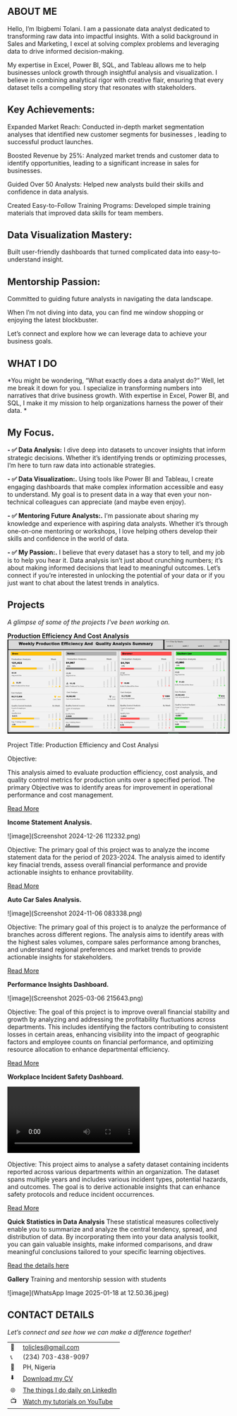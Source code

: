 <!--Section 1: Introduce your self-->
## ABOUT ME

Hello, I’m Ibigbemi Tolani.
I am a passionate data analyst dedicated to transforming raw data into impactful insights. With a solid background in Sales and Marketing, I excel at solving complex problems and leveraging data to drive informed decision-making.

My expertise in Excel, Power BI, SQL, and Tableau allows me to help businesses unlock growth through insightful analysis and visualization. I believe in combining analytical rigor with creative flair, ensuring that every dataset tells a compelling story that resonates with stakeholders.

## Key Achievements:
Expanded Market Reach: Conducted in-depth market segmentation analyses that identified new customer segments for businesses , leading to successful product launches.

Boosted Revenue by 25%: Analyzed market trends and customer data to identify opportunities, leading to a significant increase in sales for businesses.

Guided Over 50 Analysts: Helped new analysts build their skills and confidence in data analysis.

Created Easy-to-Follow Training Programs: Developed simple training materials that improved data skills for team members.

## Data Visualization Mastery: 
Built user-friendly dashboards that turned complicated data into easy-to-understand insight.

## Mentorship Passion: 
Committed to guiding future analysts in navigating the data landscape.

When I’m not diving into data, you can find me window shopping or enjoying the latest blockbuster. 

Let’s connect and explore how we can leverage data to achieve your business goals.


<!--Mention your top/relevant skills here - core and soft skills-->
## WHAT I DO

*You might be wondering, “What exactly does a data analyst do?” Well, let me break it down for you. I specialize in transforming numbers into narratives that drive business growth. With expertise in Excel, Power BI, and SQL, I make it my mission to help organizations harness the power of their data.
*
## My Focus.
**- ✅ Data Analysis:**
 I dive deep into datasets to uncover insights that inform strategic decisions. Whether it’s identifying trends or optimizing processes, I’m here to turn raw data into actionable strategies.
 

**- ✅ Data Visualization:.**
Using tools like Power BI and Tableau, I create engaging dashboards that make complex information accessible and easy to understand. My goal is to present data in a way that even your non-technical colleagues can appreciate (and maybe even enjoy).


**- ✅ Mentoring Future Analysts:.**
 I’m passionate about sharing my knowledge and experience with aspiring data analysts. Whether it’s through one-on-one mentoring or workshops, I love helping others develop their skills and confidence in the world of data.

**- ✅ My Passion:.**
I believe that every dataset has a story to tell, and my job is to help you hear it. Data analysis isn’t just about crunching numbers; it’s about making informed decisions that lead to meaningful outcomes. Let’s connect if you’re interested in unlocking the potential of your data or if you just want to chat about the latest trends in analytics.


<!--Section 2: List 3-4 key projects-->
## Projects

*A glimpse of some of the projects I've been working on.*

**Production Efficiency And Cost Analysis**
![image](rrreerer.png)

Project Title: Production Efficiency and Cost Analysi

Objective:

This analysis aimed to evaluate production efficiency, cost analysis, and quality control metrics for production units over a specified period. The primary Objective was to identify areas for improvement in operational performance and cost management.


[Read More](https://www.linkedin.com/pulse/production-efficiency-cost-analysis-tolani-ibigbemi-9mf0f?utm_source=share&utm_medium=member_android&utm_campaign=share_via)

**Income Statement Analysis.**

![image](Screenshot 2024-12-26 112332.png)

Objective:
The primary goal of this project was to analyze the income statement data for the period of 2023-2024. The analysis aimed to identify key finacial trends, assess overall financial performance and provide actionable insights to enhance provitability.

[Read More](https://www.linkedin.com/pulse/income-statement-analysis-2023-2024-tolani-ibigbemi-11r4f)

**Auto Car Sales Analysis.**

![image](Screenshot 2024-11-06 083338.png)

Objective:
The primary goal of this project is to analyze the performance of branches across different regions. The analysis aims to identify areas with the highest sales volumes, compare sales performance among branches, and understand regional preferences and market trends to provide actionable insights for stakeholders.

[Read More](https://medium.com/@tolicles/business-briefing-auto-car-sales-performance-analysis-9cf0089670b0)

**Performance Insights Dashboard.**

![image](Screenshot 2025-03-06 215643.png)

Objective:
The goal of this project is to improve overall financial stability and growth by analyzing and addressing the profitability fluctuations across departments. This includes identifying the factors contributing to consistent losses in certain areas, enhancing visibility into the impact of geographic factors and employee counts on financial performance, and optimizing resource allocation to enhance departmental efficiency.

[Read More](https://www.linkedin.com/posts/christianaibigbemi-dataanalyst_from-chaos-to-clarity-how-data-transformed-activity-7304492863575191553-_aVg?utm_source=share&utm_medium=member_desktop&rcm=ACoAACfMeEQB_LpemRkNFOMmgqbtOiAQg3IvHIg)

**Workplace Incident Safety Dashboard.**

![Screen Recording](Screen%20Recording%202025-03-06%20222024.mp4)

Objective:
This project aims to analyse a safety dataset containing incidents reported across various departments within an organization. The dataset spans multiple years and includes various incident types, potential hazards, and outcomes. The goal is to derive actionable insights that can enhance safety protocols and reduce incident occurrences.

[Read More](https://www.linkedin.com/posts/christianaibigbemi-dataanalyst_workplace-safety-learning-from-data-to-build-activity-7300448907916943363-2Oql?utm_source=share&utm_medium=member_desktop&rcm=ACoAACfMeEQB_LpemRkNFOMmgqbtOiAQg3IvHIg)



**Quick Statistics in Data Analysis**
These statistical measures collectively enable you to summarize and analyze the central tendency, spread, and distribution of data. By incorporating them into your data analysis toolkit, you can gain valuable insights, make informed comparisons, and draw meaningful conclusions tailored to your specific learning objectives.

<a href="https://www.linkedin.com/pulse/quick-statistics-data-analysis-christiana-ibigbemi/">Read the details here</a>

**Gallery**
Training and mentorship session with students

![image](WhatsApp Image 2025-01-18 at 12.50.36.jpeg)


## CONTACT DETAILS

*Let’s connect and see how we can make a difference together!*
<table>
  <tbody>
    <tr>
      <td>📧</td>
      <td><a href="tolicles@gmail.com">tolicles@gmail.com</a></td>
    </tr>
    <tr>
      <td>📞</td>
      <td>(234) 703-438-9097</td>
    </tr>
    <tr>
      <td>📍</td>
      <td>PH, Nigeria</td>
    </tr>
    <tr>
      <td>⬇️</td>
      <td><a href="CHRISTIANAIBIGBEMI Rated (1).pdf">Download my CV</a></td>
    </tr>
    <tr>
      <td>🌐</td>
      <td><a href="https://www.linkedin.com/in/christianaibigbemi">The things I do daily on LinkedIn</a></td>
    </tr>
    <tr>
      <td>📺</td>
      <td><a href="https://www.youtube.com/@DataDuchess">Watch my tutorials on YouTube</a></td>
    </tr>
  </tbody>
</table>

   





